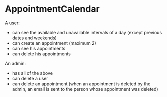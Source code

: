 # AppointmentCalendar

A user:
- can see the available and unavailable intervals of a day (except previous dates and weekends)
- can create an appointment (maximum 2)
- can see his appointments
- can delete his appointments

An admin:
- has all of the above
- can delete a user
- can delete an appointment (when an appointment is deleted by the admin, an email is sent to the person whose appointment was deleted)